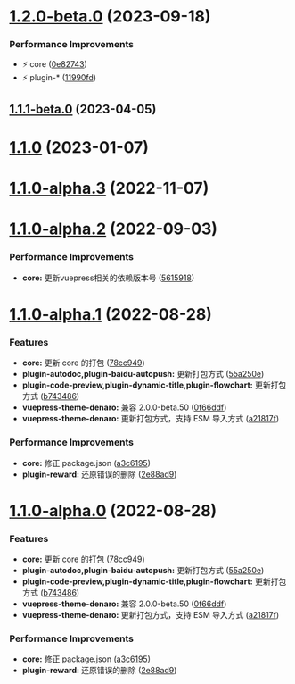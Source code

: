 # [1.2.0-beta.0](https://github.com/denaro-org/vuepress-theme-denaro/compare/v1.1.1-beta.0...v1.2.0-beta.0) (2023-09-18)

### Performance Improvements

- ⚡️ core ([0e82743](https://github.com/denaro-org/vuepress-theme-denaro/commit/0e82743e33b5b11047f9b90cd9630f0d78d66d49))
- ⚡️ plugin-\* ([11990fd](https://github.com/denaro-org/vuepress-theme-denaro/commit/11990fd495bf9c035ee65556256a65508cafbce3))

## [1.1.1-beta.0](https://github.com/denaro-org/vuepress-theme-denaro/compare/v1.1.0...v1.1.1-beta.0) (2023-04-05)

# [1.1.0](https://github.com/denaro-org/vuepress-theme-denaro/compare/v1.1.0-alpha.3...v1.1.0) (2023-01-07)

# [1.1.0-alpha.3](https://github.com/denaro-org/vuepress-theme-denaro/compare/v1.1.0-alpha.2...v1.1.0-alpha.3) (2022-11-07)

# [1.1.0-alpha.2](https://github.com/denaro-org/vuepress-theme-denaro/compare/v1.1.0-alpha.1...v1.1.0-alpha.2) (2022-09-03)

### Performance Improvements

- **core:** 更新vuepress相关的依赖版本号 ([5615918](https://github.com/denaro-org/vuepress-theme-denaro/commit/561591832dc76d90480c65fa09212665d49b0d72))

# [1.1.0-alpha.1](https://github.com/denaro-org/vuepress-theme-denaro/compare/v1.0.2-alpha.11...v1.1.0-alpha.1) (2022-08-28)

### Features

- **core:** 更新 core 的打包 ([78cc949](https://github.com/denaro-org/vuepress-theme-denaro/commit/78cc949376cef4f7cace7b4ba5dc4cc86718000c))
- **plugin-autodoc,plugin-baidu-autopush:** 更新打包方式 ([55a250e](https://github.com/denaro-org/vuepress-theme-denaro/commit/55a250e0f47dd9ff6df0739e930256a54432ec02))
- **plugin-code-preview,plugin-dynamic-title,plugin-flowchart:** 更新打包方式 ([b743486](https://github.com/denaro-org/vuepress-theme-denaro/commit/b743486c5aafefd0ee6a8de1807571c331699a4d))
- **vuepress-theme-denaro:** 兼容 2.0.0-beta.50 ([0f66ddf](https://github.com/denaro-org/vuepress-theme-denaro/commit/0f66ddffe388e2a4f69909732b2f8351e24c01e8))
- **vuepress-theme-denaro:** 更新打包方式，支持 ESM 导入方式 ([a21817f](https://github.com/denaro-org/vuepress-theme-denaro/commit/a21817f18c8a4f203bf6f6a9f25e8de5f17391bb))

### Performance Improvements

- **core:** 修正 package.json ([a3c6195](https://github.com/denaro-org/vuepress-theme-denaro/commit/a3c6195e1b2e5593c3905fae3cd998344eb60321))
- **plugin-reward:** 还原错误的删除 ([2e88ad9](https://github.com/denaro-org/vuepress-theme-denaro/commit/2e88ad9e1f125fee09bc2a75ef9695da240c5d19))

# [1.1.0-alpha.0](https://github.com/denaro-org/vuepress-theme-denaro/compare/v1.0.2-alpha.11...v1.1.0-alpha.0) (2022-08-28)

### Features

- **core:** 更新 core 的打包 ([78cc949](https://github.com/denaro-org/vuepress-theme-denaro/commit/78cc949376cef4f7cace7b4ba5dc4cc86718000c))
- **plugin-autodoc,plugin-baidu-autopush:** 更新打包方式 ([55a250e](https://github.com/denaro-org/vuepress-theme-denaro/commit/55a250e0f47dd9ff6df0739e930256a54432ec02))
- **plugin-code-preview,plugin-dynamic-title,plugin-flowchart:** 更新打包方式 ([b743486](https://github.com/denaro-org/vuepress-theme-denaro/commit/b743486c5aafefd0ee6a8de1807571c331699a4d))
- **vuepress-theme-denaro:** 兼容 2.0.0-beta.50 ([0f66ddf](https://github.com/denaro-org/vuepress-theme-denaro/commit/0f66ddffe388e2a4f69909732b2f8351e24c01e8))
- **vuepress-theme-denaro:** 更新打包方式，支持 ESM 导入方式 ([a21817f](https://github.com/denaro-org/vuepress-theme-denaro/commit/a21817f18c8a4f203bf6f6a9f25e8de5f17391bb))

### Performance Improvements

- **core:** 修正 package.json ([a3c6195](https://github.com/denaro-org/vuepress-theme-denaro/commit/a3c6195e1b2e5593c3905fae3cd998344eb60321))
- **plugin-reward:** 还原错误的删除 ([2e88ad9](https://github.com/denaro-org/vuepress-theme-denaro/commit/2e88ad9e1f125fee09bc2a75ef9695da240c5d19))
